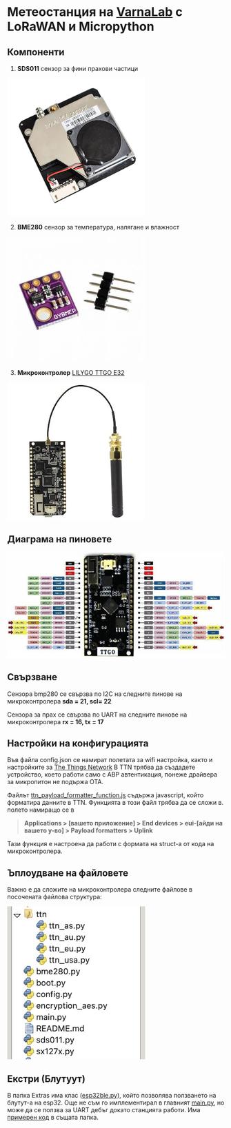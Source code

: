 # Метеостанция на [VarnaLab](https://www.varnalab.org) с LoRaWAN и Micropython



## Компоненти

1. **SDS011**
сензор за фини прахови частици

![сензор за прах](docs/sds011.jpg)

2. **BME280** 
сензор за температура, налягане и влажност

![сензор за темепература, налягане и влажност](docs/bme280.jpg)

3. **Микроконтролер** [LILYGO TTGO E32](http://www.lilygo.cn/prod_view.aspx?TypeId=50060&Id=1326&FId=t3:50060:3)

![ttgo lora esp32](docs/ttgo-lora.jpg)



## Диаграма на пиновете

![диаграма на пиновете на ttgo lora32](docs/ttgo-lora-pinout.jpg)



## Свързване

Сензора bmp280 се свързва по I2C на следните пинове на микроконтролера **sda = 21, scl= 22**

Сензора за прах се свързва по UART на следните пинове на микроконтролера **rx = 16, tx = 17**



## Настройки на конфигурацията

Във файла config.json се намират полетата за wifi настройка, както и настройките за [The Things Network](https://console.cloud.thethings.network)
В TTN трябва да създадете устройство, което работи само с ABP автентикация, понеже драйвера за микропитон не подържа OTA.

Файлът [ttn_payload_formatter_function.js](ttn_payload_formatter_function.js) съдържа javascript, който форматира данните в TTN. Функцията в този файл трябва да се сложи в. полето намиращо се в

> __Applications > [вашето приложение] > End devices > eui-[айди на вашето у-во] > Payload formatters > Uplink__

Тази функция е настроена да работи с формата на struct-a от кода на микроконтролера.


## Ъплоудване на файловете

Важно е да сложите на микроконтролера следните файлове в посочената файлова структура:

![файлова структура на микроконтролера](docs/file_structure.jpg)


## Екстри (Блутуут)

В папка Extras има клас ([esp32ble.py](esp32ble.py)), който позволява ползването на блутут-а на esp32. Още не съм го имплементирал в главният [main.py](main.py), но може да се ползва за UART дебъг докато станцията работи. Има [примерен код](extras/example_lora_ble_uart.py) в същата папка.
